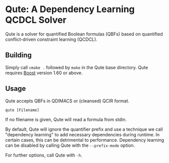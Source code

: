 # Qute: A Dependency Learning QCDCL Solver

Qute is a solver for quantified Boolean formulas (QBFs) based on quantified conflict-driven constraint learning (QCDCL).

## Building

Simply call ```cmake .``` followed by ```make``` in the Qute base directory. Qute requires [Boost](http://www.boost.org/) version 1.60 or above.

## Usage

Qute accepts QBFs in QDIMACS or (cleansed) QCIR format.
```
qute [Filename]
``` 
If no filename is given, Qute will read a formula from stdin.

By default, Qute will ignore the quantifier prefix and use a technique we call "dependency learning" to add necessary dependencies during runtime. In certain cases, this can be detrimental to performance. Dependency learning can be disabled by calling Qute with the ```--prefix-mode``` option.

For further options, call Qute with ```-h```.
